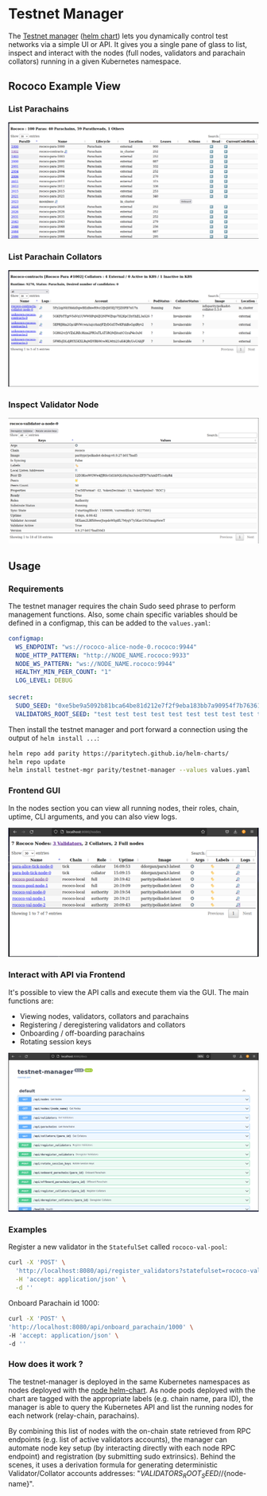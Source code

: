 # Testnet Manager

The [Testnet manager](https://github.com/paritytech/testnet-manager) ([helm chart](https://github.com/paritytech/helm-charts/tree/main/charts/testnet-manager)) lets you dynamically control test networks via a simple UI or API. It gives you a single pane of glass to list, inspect and interact with the nodes (full nodes, validators and parachain collators) running in a given Kubernetes namespace.

## Rococo Example View

### List Parachains

![rococo-parachains](../images/rococo-parachains.png)

### List Parachain Collators

![rococo-collators-1002](../images/rococo-collators-1002.png)

### Inspect Validator Node

![rococo-validator-a-node-0](../images/rococo-validator-a-node-0.png)

## Usage

### Requirements

The testnet manager requires the chain Sudo seed phrase to perform management functions. Also, some chain specific variables should be defined in a configmap, this can be added to the `values.yaml`:

```yaml
configmap:
  WS_ENDPOINT: "ws://rococo-alice-node-0.rococo:9944"
  NODE_HTTP_PATTERN: "http://NODE_NAME.rococo:9933"
  NODE_WS_PATTERN: "ws://NODE_NAME.rococo:9944"
  HEALTHY_MIN_PEER_COUNT: "1"
  LOG_LEVEL: DEBUG

secret:
  SUDO_SEED: "0xe5be9a5092b81bca64be81d212e7f2f9eba183bb7a90954f7b76361f6edb5c0a" # Alice
  VALIDATORS_ROOT_SEED: "test test test test test test test test test test test test"
```

Then install the testnet manager and port forward a connection using the output of `helm install ...`:

```bash
helm repo add parity https://paritytech.github.io/helm-charts/
helm repo update
helm install testnet-mgr parity/testnet-manager --values values.yaml
```

### Frontend GUI

In the nodes section you can view all running nodes, their roles, chain, uptime, CLI arguments, and you can also view logs.

![testnet-mgr-frontend](../images/testnet-mgr.png)

### Interact with API via Frontend

It's possible to view the API calls and execute them via the GUI. The main functions are:

- Viewing nodes, validators, collators and parachains
- Registering / deregistering validators and collators
- Onboarding / off-boarding parachains
- Rotating session keys

![testnet-mgr-api](../images/testnet-mgr-api.png)

### Examples

Register a new validator in the `StatefulSet` called `rococo-val-pool`:

```bash
curl -X 'POST' \
  'http://localhost:8080/api/register_validators?statefulset=rococo-val-pool' \
  -H 'accept: application/json' \
  -d ''
```

Onboard Parachain id 1000:

```bash
curl -X 'POST' \
'http://localhost:8080/api/onboard_parachain/1000' \
-H 'accept: application/json' \
-d ''
```

### How does it work ?

The testnet-manager is deployed in the same Kubernetes namespaces as nodes deployed with the [node helm-chart](https://github.com/paritytech/helm-charts/tree/main/charts/node). As node pods deployed with the chart are tagged with the appropriate labels (e.g. chain name, para ID), the manager is able to query the Kubernetes API and list the running nodes for each network (relay-chain, parachains).

By combining this list of nodes with the on-chain state retrieved from RPC endpoints (e.g. list of active validators accounts), the manager can automate node key setup (by interacting directly with each node RPC endpoint) and registration (by submitting sudo extrinsics). Behind the scenes, it uses a derivation formula for generating deterministic Validator/Collator accounts addresses: "${VALIDATORS_ROOT_SEED}//${node-name}".
